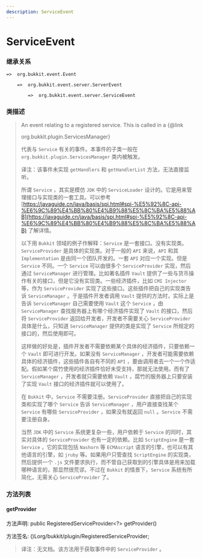 ```yaml
---
description: ServiceEvent
---
```


# ServiceEvent

### 继承关系

    =>  org.bukkit.event.Event

        =>  org.bukkit.event.server.ServerEvent

            =>  org.bukkit.event.server.ServiceEvent

### 类描述

> An event relating to a registered service. This is called in a {@link
>
> org.bukkit.plugin.ServicesManager}
>
> 代表与 `Service` 有关的事件。本事件的子类一般在 `org.bukkit.plugin.ServicesManager` 类内被触发。
>
> 译注：该事件未实现 `getHandlers` 和 `getHandlerList` 方法，无法直接监听。
>
> 所谓 `Service` ，其实是模仿 `JDK` 中的 `ServiceLoader` 设计的。它是用来管理接口与实现类的一套工具。可以参考 [https://javaguide.cn/java/basis/spi.html#spi-%E5%92%8C-api-%E6%9C%89%E4%BB%80%E4%B9%88%E5%8C%BA%E5%88%AB](https://javaguide.cn/java/basis/spi.html#spi-%E5%92%8C-api-%E6%9C%89%E4%BB%80%E4%B9%88%E5%8C%BA%E5%88%AB) 了解详情。
> 
> 以下用 `Bukkit` 领域的例子作解释：`Service` 是一套接口。没有实现类。`ServiceProvider` 是具体的实现类。对于一般的 `API` 来说，`API` 和其 `Implementation` 是由同一个团队开发的。一套 `API` 对应一个实现。但是 `Service` 不同。一个 `Service` 可以由很多个 `ServiceProvider` 实现，然后通过 `ServiceManager` 进行管理。比如著名插件 `Vault` 提供了一些与货币操作有关的接口，但是它没有实现类。一些经济插件，比如 `CMI Injector` 等，作为 `ServiceProvider` 实现了这些接口。这些插件把自己的实现类告诉 `ServiceManager` 。于是插件开发者调用 `Vault` 提供的方法时，实际上是告诉 `ServiceManager` 自己需要使用 `Vault` 这个 `Service` ，由 `ServiceManager` 查找服务器上有哪个经济插件实现了 `Vault` 的接口，然后将 `ServiceProvider` 返回给开发者，开发者不需要关心 `ServiceProvider` 具体是什么，只知道 `ServiceManager` 提供的类是实现了 `Service` 所规定的接口的，然后使用即可。
>
> 这样做的好处是，插件开发者不需要依赖某个具体的经济插件，只要依赖一个 `Vault` 即可进行开发。如果没有 `ServiceManager` ，开发者可能需要依赖具体的经济插件，这些插件各自有不同的 `API` ，要由调用者去一个一个作适配。假如某个腐竹使用的经济插件恰好未受支持，那就无法使用。而有了 `ServiceManager` ，开发者就只需要依赖 `Vault` ，腐竹的服务器上只要安装了实现 `Vault` 接口的经济插件就可以使用了。
> 
> 在 `Bukkit` 中，`Service` 不需要注册。`ServiceProvider` 直接把自己的实现类和实现了哪个 `Service` 告诉 `ServiceManager` ，用户直接查找某个 `Service` 有哪些 `ServiceProvider` ，如果没有就返回 `null` 。`Service` 不需要注册自身。
>
> 当然 `JDK` 中的 `Service` 系统更复杂一些，用户依赖于 `Service` 的同时，其实对具体的 `ServiceProvider` 也有一定的依赖。比如 `ScriptEngine` 是一套 `Service` ，它的实现包括 `Nashorn` 等 `ECMAscript` 语言的引擎，也可以有其他语言的引擎，如 `jruby` 等。如果用户只管查找 `ScriptEngine` 的实现类，然后提供一个 `.js` 文件要求执行，而不管自己获取到的引擎具体是用来加载哪种语言的，那显然很荒谬。不过在 `Bukkit` 的情景下，`Service` 系统有所简化，无需关心 `ServiceProvider` 了。

### 方法列表

#### getProvider

方法声明: public RegisteredServiceProvider<?> getProvider()

方法签名: ()Lorg/bukkit/plugin/RegisteredServiceProvider;

> 译注：无文档。该方法用于获取事件中的 `ServiceProvider` 。